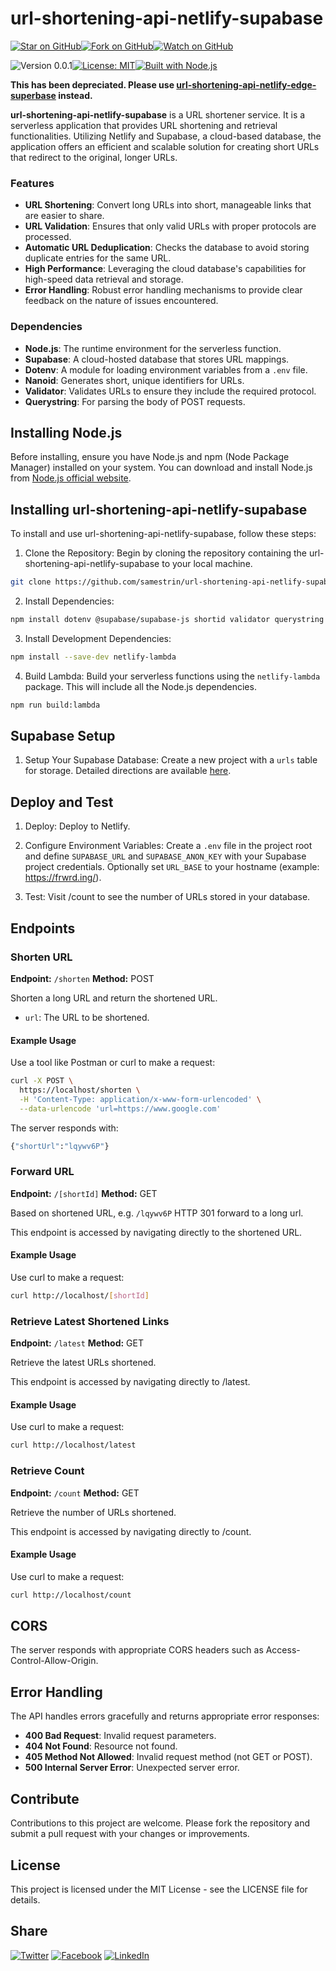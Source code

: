 # url-shortening-api-netlify-supabase

[![Star on GitHub](https://img.shields.io/github/stars/samestrin/url-shortening-api-netlify-supabase?style=social)](https://github.com/samestrin/url-shortening-api-netlify-supabase/stargazers)[![Fork on GitHub](https://img.shields.io/github/forks/samestrin/url-shortening-api-netlify-supabase?style=social)](https://github.com/samestrin/url-shortening-api-netlify-supabase/network/members)[![Watch on GitHub](https://img.shields.io/github/watchers/samestrin/url-shortening-api-netlify-supabase?style=social)](https://github.com/samestrin/url-shortening-api-netlify-supabase/watchers)

![Version 0.0.1](https://img.shields.io/badge/Version-0.0.1-blue)[![License: MIT](https://img.shields.io/badge/License-MIT-yellow.svg)](https://opensource.org/licenses/MIT)[![Built with Node.js](https://img.shields.io/badge/Built%20with-Node.js-green)](https://nodejs.org/)

**This has been depreciated. Please use [url-shortening-api-netlify-edge-superbase](https://github.com/samestrin/url-shortening-api-netlify-edge-supabase) instead.**

**url-shortening-api-netlify-supabase** is a URL shortener service. It is a serverless application that provides URL shortening and retrieval functionalities. Utilizing Netlify and Supabase, a cloud-based database, the application offers an efficient and scalable solution for creating short URLs that redirect to the original, longer URLs.

### **Features**

- **URL Shortening**: Convert long URLs into short, manageable links that are easier to share.
- **URL Validation**: Ensures that only valid URLs with proper protocols are processed.
- **Automatic URL Deduplication**: Checks the database to avoid storing duplicate entries for the same URL.
- **High Performance**: Leveraging the cloud database's capabilities for high-speed data retrieval and storage.
- **Error Handling**: Robust error handling mechanisms to provide clear feedback on the nature of issues encountered.

### **Dependencies**

- **Node.js**: The runtime environment for the serverless function.
- **Supabase**: A cloud-hosted database that stores URL mappings.
- **Dotenv**: A module for loading environment variables from a `.env` file.
- **Nanoid**: Generates short, unique identifiers for URLs.
- **Validator**: Validates URLs to ensure they include the required protocol.
- **Querystring**: For parsing the body of POST requests.

## **Installing Node.js**

Before installing, ensure you have Node.js and npm (Node Package Manager) installed on your system. You can download and install Node.js from [Node.js official website](https://nodejs.org/).

## **Installing url-shortening-api-netlify-supabase**

To install and use url-shortening-api-netlify-supabase, follow these steps:

1. Clone the Repository: Begin by cloning the repository containing the url-shortening-api-netlify-supabase to your local machine.

```bash
git clone https://github.com/samestrin/url-shortening-api-netlify-supabase/
```

2. Install Dependencies:

```bash
npm install dotenv @supabase/supabase-js shortid validator querystring
```

3. Install Development Dependencies:

```bash
npm install --save-dev netlify-lambda
```

4. Build Lambda: Build your serverless functions using the `netlify-lambda` package. This will include all the Node.js dependencies.

```bash
npm run build:lambda
```

## **Supabase Setup**

1. Setup Your Supabase Database: Create a new project with a `urls` table for storage. Detailed directions are available [here](SUPABASE.md).

## **Deploy and Test**

1. Deploy: Deploy to Netlify.

2. Configure Environment Variables: Create a `.env` file in the project root and define `SUPABASE_URL` and `SUPABASE_ANON_KEY` with your Supabase project credentials. Optionally set `URL_BASE` to your hostname (example: https://frwrd.ing/).

3. Test: Visit /count to see the number of URLs stored in your database.

## Endpoints

### Shorten URL

**Endpoint:** `/shorten` **Method:** POST

Shorten a long URL and return the shortened URL.

- `url`: The URL to be shortened.

#### **Example Usage**

Use a tool like Postman or curl to make a request:

```bash
curl -X POST \
  https://localhost/shorten \
  -H 'Content-Type: application/x-www-form-urlencoded' \
  --data-urlencode 'url=https://www.google.com'
```

The server responds with:

```bash
{"shortUrl":"lqywv6P"}
```

### Forward URL

**Endpoint:** `/[shortId]` **Method:** GET

Based on shortened URL, e.g. `/lqywv6P` HTTP 301 forward to a long url.

This endpoint is accessed by navigating directly to the shortened URL.

#### **Example Usage**

Use curl to make a request:

```bash
curl http://localhost/[shortId]
```

### Retrieve Latest Shortened Links

**Endpoint:** `/latest` **Method:** GET

Retrieve the latest URLs shortened.

This endpoint is accessed by navigating directly to /latest.

#### **Example Usage**

Use curl to make a request:

```bash
curl http://localhost/latest
```

### Retrieve Count

**Endpoint:** `/count` **Method:** GET

Retrieve the number of URLs shortened.

This endpoint is accessed by navigating directly to /count.

#### **Example Usage**

Use curl to make a request:

```bash
curl http://localhost/count
```

## CORS

The server responds with appropriate CORS headers such as Access-Control-Allow-Origin.

## Error Handling

The API handles errors gracefully and returns appropriate error responses:

- **400 Bad Request**: Invalid request parameters.
- **404 Not Found**: Resource not found.
- **405 Method Not Allowed**: Invalid request method (not GET or POST).
- **500 Internal Server Error**: Unexpected server error.

## Contribute

Contributions to this project are welcome. Please fork the repository and submit a pull request with your changes or improvements.

## License

This project is licensed under the MIT License - see the LICENSE file for details.

## Share

[![Twitter](https://img.shields.io/badge/X-Tweet-blue)](https://twitter.com/intent/tweet?text=Check%20out%20this%20awesome%20project!&url=https://github.com/samestrin/url-shortening-api-netlify-supabase) [![Facebook](https://img.shields.io/badge/Facebook-Share-blue)](https://www.facebook.com/sharer/sharer.php?u=https://github.com/samestrin/url-shortening-api-netlify-supabase) [![LinkedIn](https://img.shields.io/badge/LinkedIn-Share-blue)](https://www.linkedin.com/sharing/share-offsite/?url=https://github.com/samestrin/url-shortening-api-netlify-supabase)
